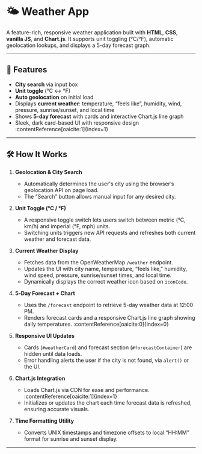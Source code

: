 # 🌤️ Weather App

A feature-rich, responsive weather application built with **HTML**, **CSS**, **vanilla JS**, and **Chart.js**. It supports unit toggling (°C/°F), automatic geolocation lookups, and displays a 5-day forecast graph.

---

## 🚀 Features

- **City search** via input box  
- **Unit toggle** (°C ↔ °F)  
- **Auto geolocation** on initial load  
- Displays **current weather**: temperature, “feels like”, humidity, wind, pressure, sunrise/sunset, and local time  
- Shows **5-day forecast** with cards and interactive Chart.js line graph  
- Sleek, dark card-based UI with responsive design :contentReference[oaicite:1]{index=1}

---

## 🛠️ How It Works

1. **Geolocation & City Search**  
   - Automatically determines the user's city using the browser’s geolocation API on page load.  
   - The “Search” button allows manual input for any desired city.

2. **Unit Toggle (°C / °F)**  
   - A responsive toggle switch lets users switch between metric (°C, km/h) and imperial (°F, mph) units.  
   - Switching units triggers new API requests and refreshes both current weather and forecast data.

3. **Current Weather Display**  
   - Fetches data from the OpenWeatherMap `/weather` endpoint.  
   - Updates the UI with city name, temperature, “feels like,” humidity, wind speed, pressure, sunrise/sunset times, and local time.  
   - Dynamically displays the correct weather icon based on `iconCode`.

4. **5‑Day Forecast + Chart**  
   - Uses the `/forecast` endpoint to retrieve 5-day weather data at 12:00 PM.  
   - Renders forecast cards and a responsive Chart.js line graph showing daily temperatures. :contentReference[oaicite:0]{index=0}

5. **Responsive UI Updates**  
   - Cards (`#weatherCard`) and forecast section (`#forecastContainer`) are hidden until data loads.  
   - Error handling alerts the user if the city is not found, via `alert()` or the UI.

6. **Chart.js Integration**  
   - Loads Chart.js via CDN for ease and performance. :contentReference[oaicite:1]{index=1}  
   - Initializes or updates the chart each time forecast data is refreshed, ensuring accurate visuals.

7. **Time Formatting Utility**  
   - Converts UNIX timestamps and timezone offsets to local “HH:MM” format for sunrise and sunset display.

---
